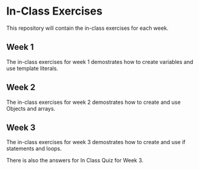 # In-Class Exercises

This repository will contain the in-class exercises for each week.

## Week 1

The in-class exercises for week 1 demostrates how to create variables and use template literals.

## Week 2
The in-class exercises for week 2 demostrates how to create and use Objects and arrays.

## Week 3
The in-class exercises for week 3 demostrates how to create and use if statements and loops.

There is also the answers for In Class Quiz for Week 3.